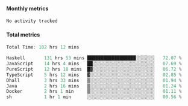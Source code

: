 #### Monthly metrics
<!--START_SECTION:wakamonthly-->

```asm
No activity tracked
```

<!--END_SECTION:wakamonthly-->
#### Total metrics
<!--START_SECTION:wakatotal-->

```asm
Total Time: 182 hrs 12 mins

Haskell       131 hrs 53 mins ██████████████████░░░░░░░   72.07 %
JavaScript    14 hrs 4 mins   ██░░░░░░░░░░░░░░░░░░░░░░░   07.69 %
PureScript    12 hrs 18 mins  █▓░░░░░░░░░░░░░░░░░░░░░░░   06.72 %
TypeScript    5 hrs 12 mins   ▓░░░░░░░░░░░░░░░░░░░░░░░░   02.85 %
Dhall         3 hrs 33 mins   ▒░░░░░░░░░░░░░░░░░░░░░░░░   01.94 %
Java          2 hrs 16 mins   ▒░░░░░░░░░░░░░░░░░░░░░░░░   01.24 %
Docker        2 hrs 1 min     ▒░░░░░░░░░░░░░░░░░░░░░░░░   01.11 %
sh            1 hr 1 min      ░░░░░░░░░░░░░░░░░░░░░░░░░   00.56 %
```

<!--END_SECTION:wakatotal-->
